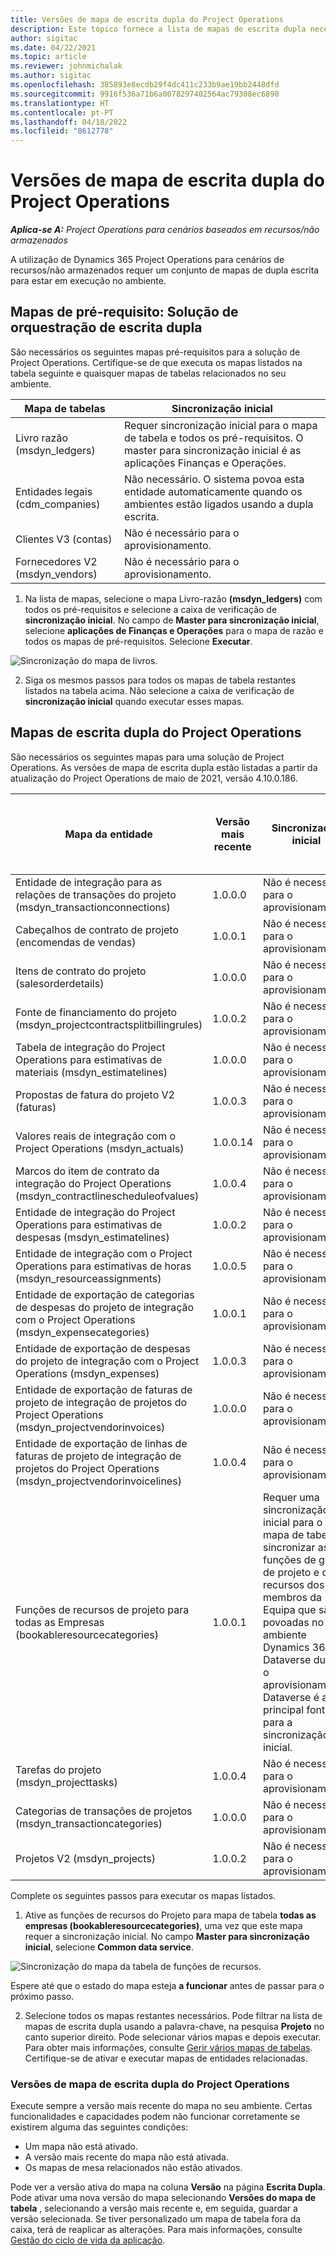 ```yaml
---
title: Versões de mapa de escrita dupla do Project Operations
description: Este tópico fornece a lista de mapas de escrita dupla necessários para Dynamics 365 Project Operations.
author: sigitac
ms.date: 04/22/2021
ms.topic: article
ms.reviewer: johnmichalak
ms.author: sigitac
ms.openlocfilehash: 385893e8ecdb29f4dc411c233b9ae19bb2448dfd
ms.sourcegitcommit: 9916f536a71b6a0078297402564ac79308ec6890
ms.translationtype: HT
ms.contentlocale: pt-PT
ms.lasthandoff: 04/18/2022
ms.locfileid: "8612778"
---
```

# <a name="project-operations-dual-write-map-versions"></a>Versões de mapa de escrita dupla do Project Operations

_**Aplica-se A:** Project Operations para cenários baseados em recursos/não armazenados_

A utilização de Dynamics 365 Project Operations para cenários de recursos/não armazenados requer um conjunto de mapas de dupla escrita para estar em execução no ambiente. 

## <a name="prerequisite-maps-dual-write-orchestration-solution"></a>Mapas de pré-requisito: Solução de orquestração de escrita dupla

São necessários os seguintes mapas pré-requisitos para a solução de Project Operations. Certifique-se de que executa os mapas listados na tabela seguinte e quaisquer mapas de tabelas relacionados no seu ambiente.

| Mapa de tabelas | Sincronização inicial |
| --- | --- |
| Livro razão (msdyn_ledgers) | Requer sincronização inicial para o mapa de tabela e todos os pré-requisitos. O master para sincronização inicial é as aplicações Finanças e Operações. |
| Entidades legais (cdm_companies) | Não necessário. O sistema povoa esta entidade automaticamente quando os ambientes estão ligados usando a dupla escrita. |
| Clientes V3 (contas) | Não é necessário para o aprovisionamento. |
| Fornecedores V2 (msdyn_vendors) | Não é necessário para o aprovisionamento. |

1. Na lista de mapas, selecione o mapa Livro-razão **(msdyn\_ledgers)** com todos os pré-requisitos e selecione a caixa de verificação de **sincronização inicial**. No campo de **Master para sincronização inicial**, selecione **aplicações de Finanças e Operações** para o mapa de razão e todos os mapas de pré-requisitos. Selecione **Executar**.

![Sincronização do mapa de livros.](media/DW6.png)

2. Siga os mesmos passos para todos os mapas de tabela restantes listados na tabela acima. Não selecione a caixa de verificação de **sincronização inicial** quando executar esses mapas.

## <a name="project-operations-dual-write-maps"></a>Mapas de escrita dupla do Project Operations

São necessários os seguintes mapas para uma solução de Project Operations. As versões de mapa de escrita dupla estão listadas a partir da atualização do Project Operations de maio de 2021, versão 4.10.0.186.

| Mapa da entidade | Versão mais recente | Sincronização inicial | Versão necessária do Dynamics 365 Finance |
| --- | --- | --- | --- |
| Entidade de integração para as relações de transações do projeto (msdyn\_transactionconnections) | 1.0.0.0 | Não é necessário para o aprovisionamento. ||
| Cabeçalhos de contrato de projeto (encomendas de vendas) | 1.0.0.1 | Não é necessário para o aprovisionamento. ||
| Itens de contrato do projeto (salesorderdetails) | 1.0.0.0 | Não é necessário para o aprovisionamento. ||
| Fonte de financiamento do projeto (msdyn_projectcontractsplitbillingrules) | 1.0.0.2 | Não é necessário para o aprovisionamento. ||
| Tabela de integração do Project Operations para estimativas de materiais (msdyn\_estimatelines) | 1.0.0.0 | Não é necessário para o aprovisionamento. ||
| Propostas de fatura do projeto V2 (faturas) | 1.0.0.3 | Não é necessário para o aprovisionamento. ||
| Valores reais de integração com o Project Operations (msdyn_actuals) | 1.0.0.14 | Não é necessário para o aprovisionamento. ||
| Marcos do item de contrato da integração do Project Operations (msdyn_contractlinescheduleofvalues) | 1.0.0.4 | Não é necessário para o aprovisionamento. ||
| Entidade de integração do Project Operations para estimativas de despesas (msdyn_estimatelines) | 1.0.0.2 | Não é necessário para o aprovisionamento. ||
| Entidade de integração com o Project Operations para estimativas de horas (msdyn_resourceassignments) | 1.0.0.5 | Não é necessário para o aprovisionamento. ||
| Entidade de exportação de categorias de despesas do projeto de integração com o Project Operations (msdyn_expensecategories) | 1.0.0.1 | Não é necessário para o aprovisionamento. ||
| Entidade de exportação de despesas do projeto de integração com o Project Operations (msdyn_expenses) | 1.0.0.3 | Não é necessário para o aprovisionamento. ||
| Entidade de exportação de faturas de projeto de integração de projetos do Project Operations (msdyn_projectvendorinvoices) | 1.0.0.0 | Não é necessário para o aprovisionamento. ||
| Entidade de exportação de linhas de faturas de projeto de integração de projetos do Project Operations (msdyn_projectvendorinvoicelines) | 1.0.0.4 | Não é necessário para o aprovisionamento. | 10.0.26 ou posterior |
| Funções de recursos de projeto para todas as Empresas (bookableresourcecategories) | 1.0.0.1 | Requer uma sincronização inicial para o mapa de tabela sincronizar as funções de gestor de projeto e de recursos dos membros da Equipa que são povoadas no ambiente Dynamics 365 Dataverse durante o aprovisionamento. Dataverse é a principal fonte para a sincronização inicial. ||
| Tarefas do projeto (msdyn_projecttasks) | 1.0.0.4 | Não é necessário para o aprovisionamento. ||
| Categorias de transações de projetos (msdyn_transactioncategories) | 1.0.0.0 | Não é necessário para o aprovisionamento. ||
| Projetos V2 (msdyn_projects) | 1.0.0.2 | Não é necessário para o aprovisionamento. ||

Complete os seguintes passos para executar os mapas listados.

1. Ative as funções de recursos do Projeto para mapa de tabela **todas as empresas (bookableresourcecategories)**, uma vez que este mapa requer a sincronização inicial. No campo **Master para sincronização inicial**, selecione **Common data service**. 

 ![Sincronização do mapa da tabela de funções de recursos.](media/6ResourceInitialSync.jpg)

 Espere até que o estado do mapa esteja **a funcionar** antes de passar para o próximo passo.

2. Selecione todos os mapas restantes necessários. Pode filtrar na lista de mapas de escrita dupla usando a palavra-chave, na pesquisa **Projeto** no canto superior direito. Pode selecionar vários mapas e depois executar. Para obter mais informações, consulte [Gerir vários mapas de tabelas](/dynamics365/fin-ops-core/dev-itpro/data-entities/dual-write/multiple-entity-maps). Certifique-se de ativar e executar mapas de entidades relacionadas.

### <a name="project-operations-dual-write-map-versions"></a>Versões de mapa de escrita dupla do Project Operations

Execute sempre a versão mais recente do mapa no seu ambiente. Certas funcionalidades e capacidades podem não funcionar corretamente se existirem alguma das seguintes condições:

- Um mapa não está ativado.
- A versão mais recente do mapa não está ativada. 
- Os mapas de mesa relacionados não estão ativados.

Pode ver a versão ativa do mapa na coluna **Versão** na página **Escrita Dupla**. Pode ativar uma nova versão do mapa selecionando **Versões do mapa de tabela** , selecionando a versão mais recente e, em seguida, guardar a versão selecionada. Se tiver personalizado um mapa de tabela fora da caixa, terá de reaplicar as alterações. Para mais informações, consulte [Gestão do ciclo de vida da aplicação](/dynamics365/fin-ops-core/dev-itpro/data-entities/dual-write/app-lifecycle-management).
